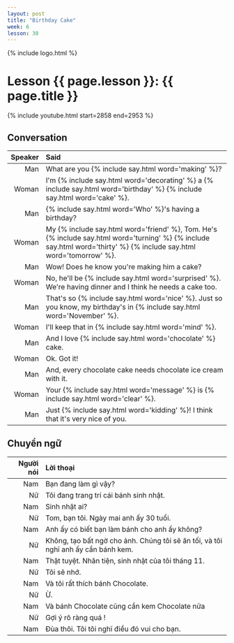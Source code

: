 ```yaml
---
layout: post
title: "Birthday Cake"
week: 6
lesson: 30
---
```


{% include logo.html %}

# Lesson {{ page.lesson }}: {{ page.title }}

{% include youtube.html start=2858 end=2953 %}

## Conversation

Speaker | Said
---: | :---
Man | What are you {% include say.html word='making' %}?
Woman | I'm {% include say.html word='decorating' %} a {% include say.html word='birthday' %} {% include say.html word='cake' %}.
Man | {% include say.html word='Who' %}'s having a birthday?
Woman | My {% include say.html word='friend' %}, Tom. He's {% include say.html word='turning' %} {% include say.html word='thirty' %} {% include say.html word='tomorrow' %}.
Man | Wow! Does he know you're making him a cake?
Woman | No, he'll be {% include say.html word='surprised' %}. We're having dinner and I think he needs a cake too.
Man | That's so {% include say.html word='nice' %}. Just so you know, my birthday's in {% include say.html word='November' %}.
Woman | I'll keep that in {% include say.html word='mind' %}.
Man | And I love {% include say.html word='chocolate' %} cake.
Woman | Ok. Got it!
Man | And, every chocolate cake needs chocolate ice cream with it.
Woman | Your {% include say.html word='message' %} is {% include say.html word='clear' %}.
Man | Just {% include say.html word='kidding' %}! I think that it's very nice of you.

## Chuyển ngữ

Người nói | Lời thoại
---: | :---
Nam | Bạn đang làm gì vậy?
Nữ | Tôi đang trang trí cái bánh sinh nhật.
Nam | Sinh nhật ai?
Nữ | Tom, bạn tôi. Ngày mai anh ấy 30 tuổi.
Nam | Anh ấy có biết bạn làm bánh cho anh ấy không?
Nữ | Không, tạo bất ngờ cho ảnh. Chúng tôi sẽ ăn tối, và tôi nghĩ anh ấy cần bánh kem.
Nam | Thật tuyệt. Nhân tiện, sinh nhật của tôi tháng 11.
Nữ | Tôi sẽ nhớ.
Nam | Và tôi rất thích bánh Chocolate.
Nữ | Ừ.
Nam | Và bánh Chocolate cũng cần kem Chocolate nữa
Nữ | Gợi ý rõ ràng quá !
Nam | Đùa thôi. Tôi tôi nghĩ điều đó vui cho bạn.
